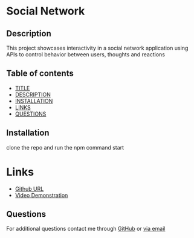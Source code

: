 # Social Network

## Description

This project showcases interactivity in a social network application using APIs to control behavior between users, thoughts and reactions

## Table of contents

- [TITLE](#title)
- [DESCRIPTION](#description)
- [INSTALLATION](#installation)
- [LINKS](#links)
- [QUESTIONS](#questions)

## Installation

clone the repo and run the npm command start

# Links
- [Github URL](https://github.com/BrianTib/social-network)
- [Video Demonstration](https://github.com/BrianTib/social-network)

## Questions

For additional questions contact me through [GitHub](https://github.com/brianTib) or [via email](mailto:bptiburcio@gmail.com)